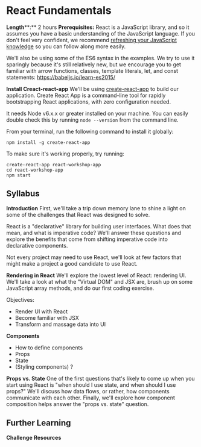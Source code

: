 # React Fundamentals
**Length****:** 2 hours
**Prerequisites:**
React is a JavaScript library, and so it assumes you have a basic understanding of the JavaScript language. If you don't feel very confident, we recommend [refreshing your JavaScript knowledge](https://developer.mozilla.org/en-US/docs/Web/JavaScript/A_re-introduction_to_JavaScript) so you can follow along more easily.

We'll also be using some of the ES6 syntax in the examples. We try to use it sparingly because it's still relatively new, but we encourage you to get familiar with arrow functions, classes, template literals, let, and const statements: https://babeljs.io/learn-es2015/

**Install Creact-react-app**
We'll be using [create-react-app](https://github.com/facebookincubator/create-react-app/) to build our application. Create React App is a command-line tool for rapidly bootstrapping React applications, with zero configuration needed.

It needs Node v6.x.x or greater installed on your machine. You can easily double check this by running `node --version` from the command line.

From your terminal, run the following command to install it globally:

    npm install -g create-react-app

To make sure it's working properly, try running:

    create-react-app react-workshop-app
    cd react-workshop-app
    npm start


## Syllabus

**Introduction**
First, we'll take a trip down memory lane to shine a light on some of the challenges that React was designed to solve.

React is a "declarative" library for building user interfaces. What does that mean, and what is imperative code? We'll answer these questions and explore the benefits that come from shifting imperative code into declarative components.

Not every project may need to use React, we'll look at few factors that might make a project a good candidate to use React.

**Rendering in React**
We'll explore the lowest level of React: rendering UI.
We'll take a look at what the "Virtual DOM" and JSX are, brush up on some JavaScript array methods, and do our first coding exercise.

Objectives:

- Render UI with React
- Become familiar with JSX
- Transform and massage data into UI

**Components**

- How to define components
- Props
- State
- (Styling components) ?

**Props vs. State**
One of the first questions that's likely to come up when you start using React is "when should I use state, and when should I use props?" We'll discuss how data flows, or rather, how components communicate with each other. Finally, we'll explore how component composition helps answer the "props vs. state" question.

## Further Learning

**Challenge**
**Resources**

